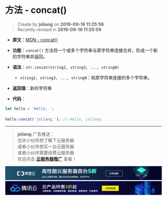 方法 - concat()
===

> Create by **jsliang** on **2019-09-16 11:25:56**  
> Recently revised in **2019-09-16 11:25:59**

* **原文**：[MDN - concat()](https://developer.mozilla.org/zh-CN/docs/Web/JavaScript/Reference/Global_Objects/String/concat)

* **功能**：`concat()` 方法将一个或多个字符串与原字符串连接合并，形成一个新的字符串并返回。

* **语法**：`str.concat(string2, string3, ..., stringN)`
  * `string2, string3, ..., stringN`：和原字符串连接的多个字符串。

* **返回值**：新的字符串

* **代码**：

```js
let hello = 'Hello, ';

hello.concat('jsliang.'); // Hello, jsliang.
```

---

> **jsliang** 广告推送：  
> 也许小伙伴想了解下云服务器  
> 或者小伙伴想买一台云服务器  
> 或者小伙伴需要续费云服务器  
> 欢迎点击 **[云服务器推广](https://github.com/LiangJunrong/document-library/blob/master/other-library/Monologue/%E7%A8%B3%E9%A3%9F%E8%89%B0%E9%9A%BE.md)** 查看！

[![图](../../../../public-repertory/img/z-small-seek-ali-3.jpg)](https://promotion.aliyun.com/ntms/act/qwbk.html?userCode=w7hismrh)
[![图](../../../../public-repertory/img/z-small-seek-tencent-2.jpg)](https://cloud.tencent.com/redirect.php?redirect=1014&cps_key=49f647c99fce1a9f0b4e1eeb1be484c9&from=console)

